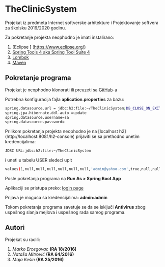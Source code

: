 # TheClinicSystem
Projekat iz predmeta Internet softverske arhitekture i Projektovanje softvera za školsku 2019/2020 godinu.

Za pokretanje projekta neophodno je imati instalirano:
1) [Eclipse ] (https://www.eclipse.org/)
2) [Spring Tools 4 aka Spring Tool Suite 4 ](https://marketplace.eclipse.org/content/spring-tools-4-aka-spring-tool-suite-4)
3) [Lombok](https://projectlombok.org/)
4) [Maven](https://maven.apache.org/)

## Pokretanje programa

Projekat je neophodno klonorati ili preuzeti sa [GitHub](https://github.com/markoercegovac/TheClinicSystem)-a

Potrebna konfiguracija fajla **aplication.properties** za bazu:
```bash
spring.datasource.url = jdbc:h2:file:~/TheClinicSystem;DB_CLOSE_ON_EXIT=FALSE;IFEXISTS=FALSE;DB_CLOSE_DELAY=-1;
spring.jpa.hibernate.ddl-auto =update
spring.datasource.username=sa
spring.datasource.password=
```
Prilikom pokretanja projekta neophodno je na [localhost h2] (http://localhost:8081/h2-console)  prijaviti se sa prethodno unetim kredencijalima:
```bash
JDBC URL:jdbc:h2:file:~/TheClinicSystem
```
i uneti u tabelu USER sledeci upit 

```bash
values(1,null,null,null,null,null,null,'admin@yahoo.com',true,null,null,null,'admin','admin','415152',null,'admin',false,'Clinic Centar Administrator','admin',null,'admin',null)
```
Posle pokretanja programa na **Run As > Spring Boot App**

Aplikaciji se pristupa preko: 
[login page](http://localhost:8081/logovanje)

Prijava je moguca sa kredencijalima: **admin:admin**


Tokom pokretanja programa savetuje se da se isključi **Antivirus** zbog uspešnog slanja mejlova i uspešnog rada samog programa.
## Autori
Projekat su radili:
1) *Marko Ercegovac* **(RA 18/2016)**
2) *Nataša Mitrović* **(RA 64/2016)**
3) *Maja Kešin* **(RA 25/2016)**
